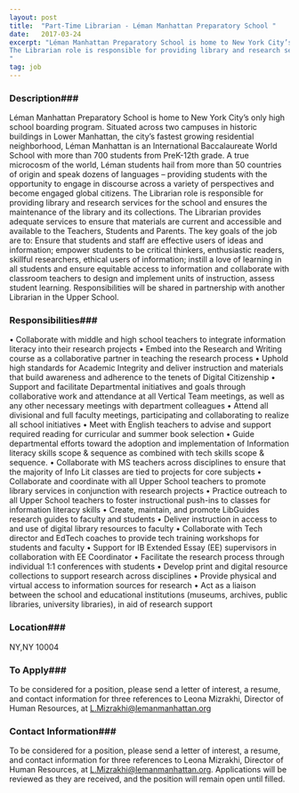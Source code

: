 ```yaml
---
layout: post
title:  "Part-Time Librarian - Léman Manhattan Preparatory School "
date:   2017-03-24
excerpt: "Léman Manhattan Preparatory School is home to New York City’s only high school boarding program. Situated across two campuses in historic buildings in Lower Manhattan, the city’s fastest growing residential neighborhood, Léman Manhattan is an International Baccalaureate World School with more than 700 students from PreK-12th grade. A true microcosm of the world, Léman students hail from more than 50 countries of origin and speak dozens of languages – providing students with the opportunity to engage in discourse across a variety of perspectives and become engaged global citizens.
The Librarian role is responsible for providing library and research services for the school and ensures the maintenance of the library and its collections. The Librarian provides adequate services to ensure that materials are current and accessible and available to the Teachers, Students and Parents. The key goals of the job are to: Ensure that students and staff are effective users of ideas and information; empower students to be critical thinkers, enthusiastic readers, skillful researchers, ethical users of information; instill a love of learning in all students and ensure equitable access to information and collaborate with classroom teachers to design and implement units of instruction, assess student learning. Responsibilities will be shared in partnership with another Librarian in the Upper School.
"
tag: job
---
```


### Description###

Léman Manhattan Preparatory School is home to New York City’s only high school boarding program. Situated across two campuses in historic buildings in Lower Manhattan, the city’s fastest growing residential neighborhood, Léman Manhattan is an International Baccalaureate World School with more than 700 students from PreK-12th grade. A true microcosm of the world, Léman students hail from more than 50 countries of origin and speak dozens of languages – providing students with the opportunity to engage in discourse across a variety of perspectives and become engaged global citizens.
The Librarian role is responsible for providing library and research services for the school and ensures the maintenance of the library and its collections. The Librarian provides adequate services to ensure that materials are current and accessible and available to the Teachers, Students and Parents. The key goals of the job are to: Ensure that students and staff are effective users of ideas and information; empower students to be critical thinkers, enthusiastic readers, skillful researchers, ethical users of information; instill a love of learning in all students and ensure equitable access to information and collaborate with classroom teachers to design and implement units of instruction, assess student learning. Responsibilities will be shared in partnership with another Librarian in the Upper School.



### Responsibilities###

•	Collaborate with middle and high school teachers to integrate information literacy into their research projects
•	Embed into the Research and Writing course as a collaborative partner in teaching the research process
•	Uphold high standards for Academic Integrity and deliver instruction and materials that build awareness and adherence to the tenets of Digital Citizenship
•	Support and facilitate Departmental initiatives and goals through collaborative work and attendance at all Vertical Team meetings, as well as any other necessary meetings with department colleagues
•	Attend all divisional and full faculty meetings, participating and collaborating to realize all school initiatives
•	Meet with English teachers to advise and support required reading for curricular and summer book selection
•	Guide departmental efforts toward the adoption and implementation of Information literacy skills scope & sequence as combined with tech skills scope & sequence.
•	Collaborate with MS teachers across disciplines to ensure that the majority of Info Lit classes are tied to projects for core subjects
•	Collaborate and coordinate with all Upper School teachers to promote library services in conjunction with research projects
•	Practice outreach to all Upper School teachers to foster instructional push-ins to classes for information literacy skills
•	Create, maintain, and promote LibGuides research guides to faculty and students
•	Deliver instruction in access to and use of digital library resources to faculty
•	Collaborate with Tech director and EdTech coaches to provide tech training workshops for students and faculty
•	Support for IB Extended Essay (EE) supervisors in collaboration with EE Coordinator
•	Facilitate the research process through individual 1:1 conferences with students
•	Develop print and digital resource collections to support research across disciplines
•	Provide physical and virtual access to information sources for research
•	Act as a liaison between the school and educational institutions (museums, archives, public libraries, university libraries), in aid of research support







### Location###

NY,NY 10004




### To Apply###

To be considered for a position, please send a letter of interest, a resume, and contact information for three references to Leona Mizrakhi, Director of Human Resources, at L.Mizrakhi@lemanmanhattan.org




### Contact Information###

To be considered for a position, please send a letter of interest, a resume, and contact information for three references to Leona Mizrakhi, Director of Human Resources, at L.Mizrakhi@lemanmanhattan.org. Applications will be reviewed as they are received, and the position will remain open until filled.

